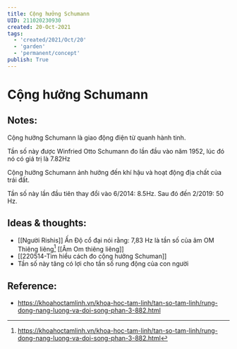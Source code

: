 ```yaml
---
title: Cộng hưởng Schumann
UID: 211020230930
created: 20-Oct-2021
tags:
  - 'created/2021/Oct/20'
  - 'garden'
  - 'permanent/concept'
publish: True
---
```

# Cộng hưởng Schumann

## Notes:
Cộng hưởng Schumann là giao động điện từ quanh hành tinh.

Tần số này được Winfried Otto Schumann đo lần đầu vào năm 1952, lúc đó nó có giá trị là 7.82Hz

Cộng hưởng Schumann ảnh hưởng đến khí hậu và hoạt động địa chất của trái đất.

Tần số này lần đầu tiên thay đổi vào 6/2014: 8.5Hz. Sau đó đến 2/2019: 50 Hz. 

## Ideas & thoughts:
- [[Người Rishis]] Ấn Độ cổ đại nói rằng: 7,83 Hz là tần số của âm OM Thiêng liêng[^1]  [[Âm Om thiêng liêng]]
- [[220514-Tìm hiểu cách đo cộng hưởng Schuman]]
- Tần số này tăng có lợi cho tần số rung động của con người


## Reference:
- https://khoahoctamlinh.vn/khoa-hoc-tam-linh/tan-so-tam-linh/rung-dong-nang-luong-va-doi-song-phan-3-882.html

[^1]:https://khoahoctamlinh.vn/khoa-hoc-tam-linh/tan-so-tam-linh/rung-dong-nang-luong-va-doi-song-phan-3-882.html